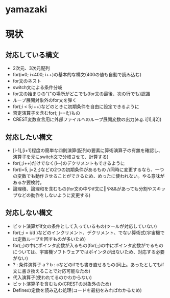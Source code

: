 # yamazaki

# 現状

## 対応している構文
- 2次元、3次元配列
- for(i=0; i<400; i++)の基本的な構文(400の値も自動で読み込む)
- for文のネスト
- switch文による条件分岐
- for文の始まりの"{"の場所がどこでも(for文の最後、次の行でも)認識
- ループ展開対象外のfor文を弾く
- for(;i < 5;i++)などのときに初期条件を自由に設定できるように
- 否定演算子を含むfor(; j==i!;)もの
- CREST変数宣言用に外部ファイルへのループ展開変数の出力(e.g. i[1],i[2])

## 対応したい構文
- [i-1],[i+1]程度の簡単な四則演算(配列の要素に算術演算子の有無を確認し、演算子を元にswitch文で分岐させて、計算する)
- for(;;i++)だけでなく(i--)のデクリメントもできるように
- for(i=5, j=2;;)などの2つの初期条件があるもの //同時に変更するなら、一つの変数でも動作させることができるため、めったに使われない。やる意味があるか要検討。
- 論理積、論理和を含むもの(for文の中やif文に||や&&があっても分割やスキップなどの動作をしないように変更する)


## 対応しない構文

- ビット演算がif文の条件として入っているもの(ツールが対応していない)
- for(;;i = i/d )などのインクリメント、デクリメント、でない算術式(宇宙機では定数ループを回すものが多いため)
- for(;;)の中にポインタ変数が入るもの(for(;;)の中にポインタ変数がでるものについては、宇宙機ソフトウェアではポインタが出ないため、対応する必要がない)
- ? :  条件演算子  a ? b : cなどのifでも書き直せるもの(同上。あったとしてもif文に書き換えることで対応可能なため)
- 代入演算子(使われてるのかわからない)
- ビット演算子を含むもの(CRESTの対象外のため)
- Defineの定数を読み込む処理(コードを最初をみればわかるため)

